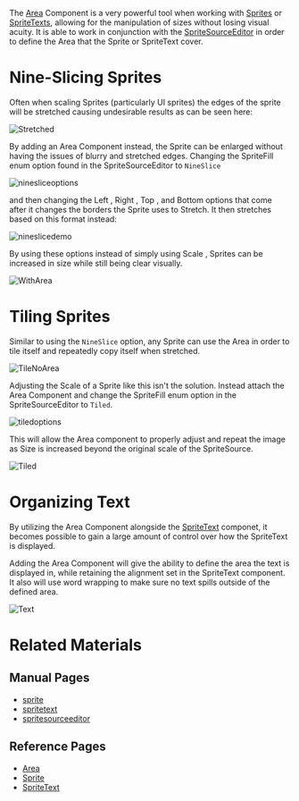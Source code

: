The [Area](https://github.com/PlasmaEngine/PlasmaDocs/blob/master/code_reference/class_reference/area.markdown) Component is a very powerful tool when working with [Sprites](https://github.com/PlasmaEngine/PlasmaDocs/blob/master/plasma_editor_documentation/plasmamanual/graphics/sprites/sprite.markdown) or [SpriteTexts](https://github.com/PlasmaEngine/PlasmaDocs/blob/master/plasma_editor_documentation/plasmamanual/graphics/sprites/spritetext.markdown), allowing for the manipulation of sizes without losing visual acuity. It is able to work in conjunction with the [SpriteSourceEditor](https://github.com/PlasmaEngine/PlasmaDocs/blob/master/plasma_editor_documentation/plasmamanual/graphics/sprites/spritesourceeditor.markdown) in order to define the Area that the Sprite or SpriteText cover.

 # Nine-Slicing Sprites
Often when scaling Sprites (particularly UI sprites) the edges of the sprite will be stretched causing undesirable results as can be seen here:



![Stretched](https://media.githubusercontent.com/media/dragonCASTjosh/ZeroFiles/master/doc_files/47770.png)


By adding an Area Component instead, the Sprite can be enlarged without having the issues of blurry and stretched edges. Changing the SpriteFill enum option found in the SpriteSourceEditor to `NineSlice`



![ninesliceoptions](https://media.githubusercontent.com/media/dragonCASTjosh/ZeroFiles/master/doc_files/1150.png)


and then changing the Left , Right , Top , and Bottom  options that come after it changes the borders the Sprite uses to Stretch. It then stretches based on this format instead:



![nineslicedemo](https://media.githubusercontent.com/media/dragonCASTjosh/ZeroFiles/master/doc_files/1151.png)


By using these options instead of simply using Scale , Sprites can be increased in size while still being clear visually.



![WithArea](https://media.githubusercontent.com/media/dragonCASTjosh/ZeroFiles/master/doc_files/47772.png)


 # Tiling Sprites
Similar to using the `NineSlice` option, any Sprite can use the Area in order to tile itself and repeatedly copy itself when stretched. 



![TileNoArea](https://media.githubusercontent.com/media/dragonCASTjosh/ZeroFiles/master/doc_files/47774.png)


Adjusting the Scale of a Sprite like this isn't the solution. Instead attach the Area Component and change the SpriteFill enum option in the SpriteSourceEditor to `Tiled`.



![tiledoptions](https://media.githubusercontent.com/media/dragonCASTjosh/ZeroFiles/master/doc_files/1154.png)


This will allow the Area component to properly adjust and repeat the image as Size  is increased beyond the original scale of the SpriteSource. 



![Tiled](https://media.githubusercontent.com/media/dragonCASTjosh/ZeroFiles/master/doc_files/47776.png)


 # Organizing Text

By utilizing the Area Component alongside the [SpriteText](https://github.com/PlasmaEngine/PlasmaDocs/blob/master/plasma_editor_documentation/plasmamanual/graphics/sprites/spritetext.markdown) componet, it becomes possible to gain a large amount of control over how the SpriteText is displayed.

Adding the Area Component will give the ability to define the area the text is displayed in, while retaining the alignment set in the SpriteText component. It also will use word wrapping to make sure no text spills outside of the defined area.



![Text](https://media.githubusercontent.com/media/dragonCASTjosh/ZeroFiles/master/doc_files/47782.gif)


 # Related Materials
 ## Manual Pages
- [sprite](https://github.com/PlasmaEngine/PlasmaDocs/blob/master/plasma_editor_documentation/plasmamanual/graphics/sprites/sprite.markdown)
- [spritetext](https://github.com/PlasmaEngine/PlasmaDocs/blob/master/plasma_editor_documentation/plasmamanual/graphics/sprites/spritetext.markdown)
- [spritesourceeditor](https://github.com/PlasmaEngine/PlasmaDocs/blob/master/plasma_editor_documentation/plasmamanual/graphics/sprites/spritesourceeditor.markdown)

 ## Reference Pages
- [Area](https://github.com/PlasmaEngine/PlasmaDocs/blob/master/code_reference/class_reference/area.markdown)
- [Sprite](https://github.com/PlasmaEngine/PlasmaDocs/blob/master/code_reference/class_reference/sprite.markdown) 
- [SpriteText](https://github.com/PlasmaEngine/PlasmaDocs/blob/master/code_reference/class_reference/spritetext.markdown) 

 